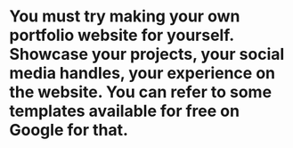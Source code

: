 # You must try making your own portfolio website for yourself. Showcase your projects, your social media handles, your experience on the website. You can refer to some templates available for free on Google for that.
